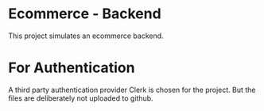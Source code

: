 # Ecommerce - Backend

This project simulates an ecommerce backend.


# For Authentication
A third party authentication provider Clerk is chosen for the project. But the files are deliberately not uploaded to github.



